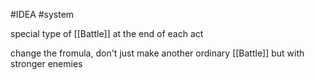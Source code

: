 #IDEA 
#system 

special type of [[Battle]] at the end of each act

change the fromula, don't just make another ordinary [[Battle]] but with stronger enemies